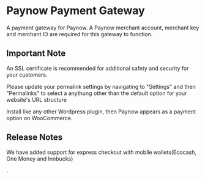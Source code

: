 # Paynow Payment Gateway 

A payment gateway for Paynow. A Paynow merchant account, merchant key and merchant ID are required for this gateway to function.

## Important Note

An SSL certificate is recommended for additional safety and security for your customers.

Please update your permalink settings by navigating to "Settings" and then "Permalinks" to select a anythung other than the default option for your website's URL structure

Install like any other Wordpress plugin, then Paynow appears as a payment option on WooCommerce.

## Release Notes
We have added support for express checkout with mobile wallets(Ecocash, One Money and Innbucks)

.
